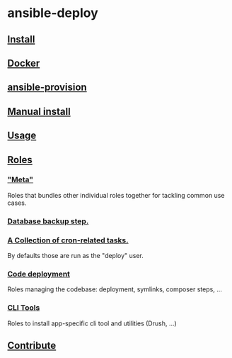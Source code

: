 # ansible-deploy
<!--TOC-->
## [Install](install/README.md)

## [Docker](install/README.md#docker)
## [ansible-provision](install/README.md#ansible-provision)
## [Manual install](install/README.md#manual-install)
## [Usage](scripts/README.md)
## [Roles](roles/README.md)
### ["Meta"](roles/_meta/README.md)
Roles that bundles other individual roles together for tackling common use cases.
### [Database backup step.](roles/database_backup/README.md)
### [A Collection of cron-related tasks.](roles/cron/README.md)
By defaults those are run as the "deploy" user.

### [Code deployment](roles/code/README.md)
Roles managing the codebase: deployment, symlinks, composer steps, ...
### [CLI Tools](roles/cli/README.md)
Roles to install app-specific cli tool and utilities (Drush, ...)
## [Contribute](contribute/README.md)
<!--ENDTOC-->
